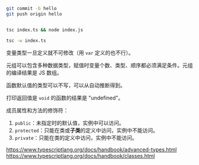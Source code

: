 
```bash 
git commit -b hello
git push origin hello


tsc index.ts && node index.js

tsc -w index.ts
```

变量类型一旦定义就不可修改（用 `var` 定义的也不行）。

元组可以包含多种数据类型，赋值时变量个数、类型、顺序都必须满足条件。元组的编译结果是 JS 数组。

函数默认值的类型可以不写，可以从自动推断得到。

打印返回值是 `void` 的函数的结果是 "undefined"。

成员属性和方法的修饰符：
1. `public`：未指定时的默认值，实例中可以访问。
2. `protected`：只能在类或**子类**的定义中访问，实例中不能访问。
3. `private`：只能在类的定义中访问，实例中不能访问。

https://www.typescriptlang.org/docs/handbook/advanced-types.html  
https://www.typescriptlang.org/docs/handbook/classes.html
